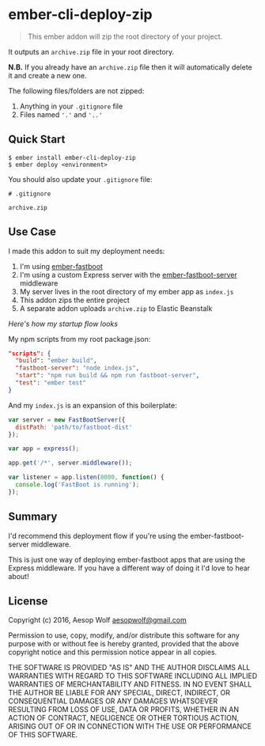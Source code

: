 # ember-cli-deploy-zip

> This ember addon will zip the root directory of your project.

It outputs an `archive.zip` file in your root directory.

**N.B.** If you already have an `archive.zip` file then it will automatically delete it and create a new one.

The following files/folders are not zipped:

1. Anything in your `.gitignore` file
1. Files named `'.'` and `'..'`

## Quick Start

```
$ ember install ember-cli-deploy-zip
$ ember deploy <environment>
```

You should also update your `.gitignore` file:
```
# .gitignore

archive.zip
```

## Use Case

I made this addon to suit my deployment needs:

1. I'm using [ember-fastboot](http://ember-fastboot.com/)
1. I'm using a custom Express server with the [ember-fastboot-server](https://github.com/ember-fastboot/ember-fastboot-server#middleware) middleware
1. My server lives in the root directory of my ember app as `index.js`
1. This addon zips the entire project
1. A separate addon uploads `archive.zip` to Elastic Beanstalk


*Here's how my startup flow looks*

My npm scripts from my root package.json:

```json
"scripts": {
  "build": "ember build",
  "fastboot-server": "node index.js",
  "start": "npm run build && npm run fastboot-server",
  "test": "ember test"
}
```

And my `index.js` is an expansion of this boilerplate:

```js
var server = new FastBootServer({
  distPath: 'path/to/fastboot-dist'
});

var app = express();

app.get('/*', server.middleware());

var listener = app.listen(8080, function() {
  console.log('FastBoot is running');
});
```

## Summary

I'd recommend this deployment flow if you're using the ember-fastboot-server middleware.

This is just one way of deploying ember-fastboot apps that are using the Express middleware. If you have a different way of doing it I'd love to hear about!

## License

Copyright (c) 2016, Aesop Wolf <aesopwolf@gmail.com>

Permission to use, copy, modify, and/or distribute this software for any purpose with or without fee is hereby granted, provided that the above copyright notice and this permission notice appear in all copies.

THE SOFTWARE IS PROVIDED "AS IS" AND THE AUTHOR DISCLAIMS ALL WARRANTIES WITH REGARD TO THIS SOFTWARE INCLUDING ALL IMPLIED WARRANTIES OF MERCHANTABILITY AND FITNESS. IN NO EVENT SHALL THE AUTHOR BE LIABLE FOR ANY SPECIAL, DIRECT, INDIRECT, OR CONSEQUENTIAL DAMAGES OR ANY DAMAGES WHATSOEVER RESULTING FROM LOSS OF USE, DATA OR PROFITS, WHETHER IN AN ACTION OF CONTRACT, NEGLIGENCE OR OTHER TORTIOUS ACTION, ARISING OUT OF OR IN CONNECTION WITH THE USE OR PERFORMANCE OF THIS SOFTWARE.
